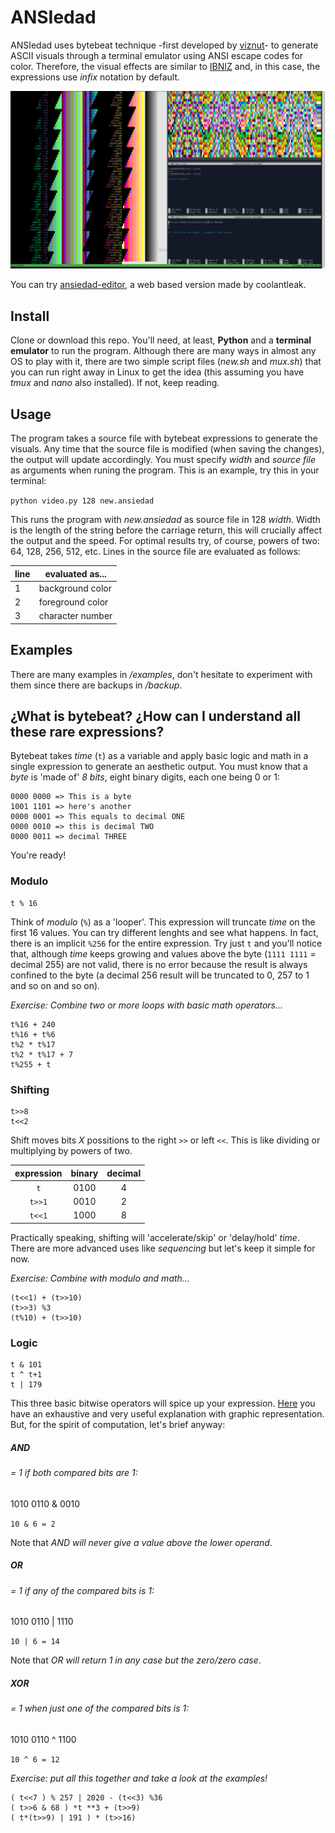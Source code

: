 # ANSIedad

ANSIedad uses bytebeat technique -first developed by [viznut](http://viznut.fi/en/)- to generate ASCII visuals through a terminal emulator using ANSI escape codes for color. Therefore, the visual effects are similar to [IBNIZ](https://github.com/viznut/IBNIZ) and, in this case, the expressions use *infix* notation by default.

<img src="https://raw.githubusercontent.com/gabochi/ANSIedad/master/screenshots/mux.png?raw=true">

You can try [ansiedad-editor](https://github.com/coolantleak/ansiedad-editor), a web based version made by coolantleak.

## Install

Clone or download this repo. You'll need, at least, **Python** and a **terminal emulator** to run the program. Although there are many ways in almost any OS to play with it, there are two simple script files (*new.sh* and *mux.sh*) that you can run right away in Linux to get the idea (this assuming you have *tmux* and *nano* also installed). If not, keep reading.

## Usage

The program takes a source file with bytebeat expressions to generate the visuals. Any time that the source file is modified (when saving the changes), the output will update accordingly. You must specify *width* and *source file* as arguments when runing the program. This is an example, try this in your terminal:

`python video.py 128 new.ansiedad`

This runs the program with *new.ansiedad* as source file in 128 *width*. Width is the length of the string before the carriage return, this will crucially affect the output and the speed. For optimal results try, of course, powers of two: 64, 128, 256, 512, etc. Lines in the source file are evaluated as follows:

line|evaluated as...
---|---
1|background color
2|foreground color
3|character number

## Examples

There are many examples in */examples*, don't hesitate to experiment with them since there are backups in */backup*.

## ¿What is bytebeat? ¿How can I understand all these rare expressions?

Bytebeat takes *time* (`t`) as a variable and apply basic logic and math in a single expression to generate an aesthetic output. You must know that a *byte* is 'made of' *8 bits*, eight binary digits, each one being 0 or 1:

```
0000 0000 => This is a byte
1001 1101 => here's another
0000 0001 => This equals to decimal ONE
0000 0010 => this is decimal TWO
0000 0011 => decimal THREE
```

You're ready!

### Modulo

```
t % 16
```

Think of *modulo* (`%`) as a 'looper'. This expression will truncate *time* on the first 16 values. You can try different lenghts and see what happens. In fact, there is an implicit `%256` for the entire expression. Try just `t` and you'll notice that, although *time* keeps growing and values above the byte (`1111 1111` = decimal 255) are not valid, there is no error because the result is always confined to the byte (a decimal 256 result will be truncated to 0, 257 to 1 and so on and so on).

*Exercise: Combine two or more loops with basic math operators...*

```
t%16 + 240
t%16 + t%6
t%2 * t%17
t%2 * t%17 + 7
t%255 + t
```

### Shifting

```
t>>8
t<<2
```

Shift moves bits *X* possitions to the right `>>` or left `<<`. This is like dividing or multiplying by powers of two.

|expression|binary|decimal
|:---:|:---:|:---:
`t`|0100|4
`t>>1`|0010|2
`t<<1`|1000|8

Practically speaking, shifting will 'accelerate/skip' or 'delay/hold' *time*. There are more advanced uses like *sequencing* but let's keep it simple for now.

*Exercise: Combine with modulo and math...*

```
(t<<1) + (t>>10)
(t>>3) %3
(t%10) + (t>>10)
```

### Logic

```
t & 101
t ^ t+1
t | 179
```

This three basic bitwise operators will spice up your expression. [Here](https://en.wikipedia.org/wiki/Bitwise_operation#Bitwise_operators) you have an exhaustive and very useful explanation with graphic representation. But, for the spirit of computation, let's brief anyway:

##### **AND** 
###### = 1 if *both* compared bits are 1:

1010
0110
&
0010

`10 & 6 = 2`

Note that *AND will never give a value above the lower operand*.

##### **OR**
###### = 1 if *any* of the compared bits is 1:

1010
0110
|
1110

`10 | 6 = 14`

Note that *OR will return 1 in any case but the zero/zero case*.

##### **XOR**
###### = 1 when *just one* of the compared bits is 1:

1010
0110
^
1100

`10 ^ 6 = 12`

*Exercise: put all this together and take a look at the examples!*

```
( t<<7 ) % 257 | 2020 - (t<<3) %36
( t>>6 & 68 ) *t **3 + (t>>9)
( t*(t>>9) | 191 ) * (t>>16)

```

